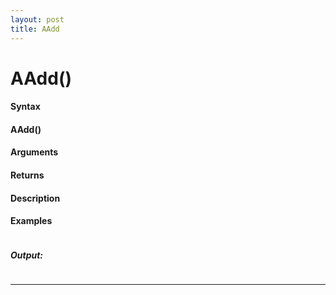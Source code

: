 ```yaml
---
layout: post
title: AAdd
---
```


# AAdd()


#### Syntax

#### AAdd()

#### Arguments

#### Returns

#### Description

#### Examples

```

```

##### Output:

```

```

---